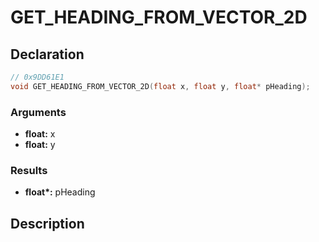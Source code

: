 # GET_HEADING_FROM_VECTOR_2D

## Declaration
```cpp
// 0x9DD61E1
void GET_HEADING_FROM_VECTOR_2D(float x, float y, float* pHeading);
```

### Arguments
- **float:** x
- **float:** y

### Results
- **float\*:** pHeading

## Description
